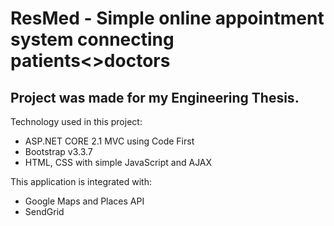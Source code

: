 # ResMed - Simple online appointment system connecting patients<>doctors
## Project was made for my Engineering Thesis.
Technology used in this project:
* ASP.NET CORE 2.1 MVC using Code First
* Bootstrap v3.3.7
* HTML, CSS with simple JavaScript and AJAX


This application is integrated with:
* Google Maps and Places API
* SendGrid
